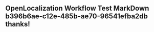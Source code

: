 <properties
ms.topic="hero-topic"
ms.test1="hero-topic"
ms.test2="test"/>

## OpenLocalization Workflow Test MarkDown b396b6ae-c12e-485b-ae70-96541efba2db thanks!
